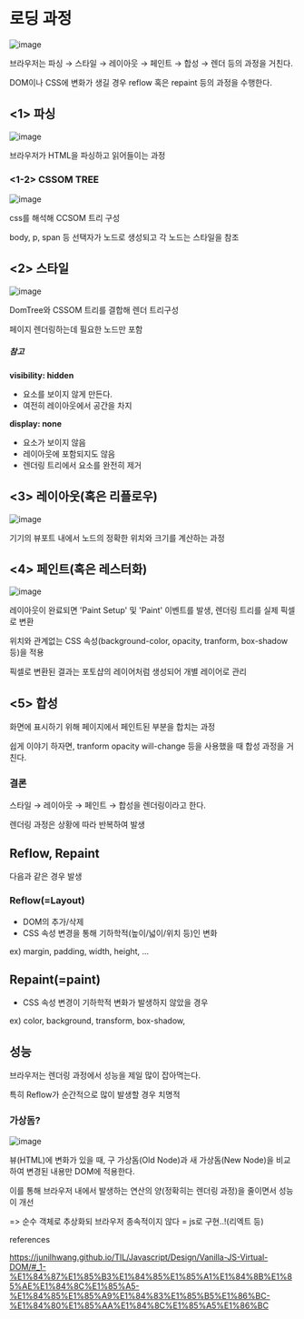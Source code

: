 # 로딩 과정

![image](https://user-images.githubusercontent.com/40421183/134370648-7f4747c8-89aa-49ef-a8a3-a482693c4b26.png)


브라우저는 파싱 → 스타일 → 레이아웃 → 페인트 → 합성 → 렌더 등의 과정을 거친다.

DOM이나 CSS에 변화가 생길 경우 reflow 혹은 repaint 등의 과정을 수행한다.


## <1> 파싱
![image](https://user-images.githubusercontent.com/40421183/134370739-1d9a364c-aa29-41c9-9bc0-1f9a0a184311.png)

브라우저가 HTML을 파싱하고 읽어들이는 과정


### <1-2> CSSOM TREE
![image](https://user-images.githubusercontent.com/40421183/134372026-8f593149-82d6-4432-9a29-53007a2fda31.png)

css를 해석해 CCSOM 트리 구성 

body, p, span 등 선택자가 노드로 생성되고 각 노드는 스타일을 참조

## <2> 스타일

![image](https://user-images.githubusercontent.com/40421183/134372754-037cb6e1-b28a-429b-aeac-cbe60052dbea.png)

DomTree와 CSSOM 트리를 결합해 렌더 트리구성

페이지 렌더링하는데 필요한 노드만 포함 

##### 참고

**visibility: hidden**
- 요소를 보이지 않게 만든다.
- 여전히 레이아웃에서 공간을 차지

**display: none**
- 요소가 보이지 않음
- 레이아웃에 포함되지도 않음
- 렌더링 트리에서 요소를 완전히 제거

## <3> 레이아웃(혹은 리플로우)

![image](https://user-images.githubusercontent.com/40421183/134372860-b1fa7e9a-31dc-401e-a09f-292bb3ab1f07.png)

기기의 뷰포트 내에서 노드의 정확한 위치와 크기를 계산하는 과정

## <4> 페인트(혹은 레스터화)

![image](https://user-images.githubusercontent.com/40421183/134373235-4dc37e83-2f8c-49da-aa6b-f5ce446bbcae.png)

레이아웃이 완료되면 'Paint Setup' 및 'Paint' 이벤트를 발생, 렌더링 트리를 실제 픽셀로 변환

위치와 관계없는 CSS 속성(background-color, opacity, tranform, box-shadow 등)을 적용

픽셀로 변환된 결과는 포토샵의 레이어처럼 생성되어 개별 레이어로 관리

## <5> 합성

화면에 표시하기 위해 페이지에서 페인트된 부분을 합치는 과정

쉽게 이야기 하자면, tranform opacity will-change 등을 사용했을 때 합성 과정을 거친다.

### 결론 

스타일 → 레이아웃 → 페인트 → 합성을 렌더링이라고 한다.

렌더링 과정은 상황에 따라 반복하여 발생

## Reflow, Repaint 

다음과 같은 경우 발생

### Reflow(=Layout)

- DOM의 추가/삭제
- CSS 속성 변경을 통해 기하학적(높이/넓이/위치 등)인 변화

ex) margin, padding, width, height, ...

## Repaint(=paint)

- CSS 속성 변경이 기하학적 변화가 발생하지 않았을 경우

ex) color, background, transform, box-shadow, 

## 성능 

브라우저는 렌더링 과정에서 성능을 제일 많이 잡아먹는다.

특히 Reflow가 순간적으로 많이 발생할 경우 치명적

### 가상돔?

![image](https://user-images.githubusercontent.com/40421183/134374060-39ea5882-d7f1-418f-9cc6-52140911c69c.png)

뷰(HTML)에 변화가 있을 때, 구 가상돔(Old Node)과 새 가상돔(New Node)을 비교하여 변경된 내용만 DOM에 적용한다.

이를 통해 브라우저 내에서 발생하는 연산의 양(정확히는 렌더링 과정)을 줄이면서 성능이 개선

=> 순수 객체로 추상화되 브라우저 종속적이지 않다 = js로 구현..!(리엑트 등)

references 

https://junilhwang.github.io/TIL/Javascript/Design/Vanilla-JS-Virtual-DOM/#_1-%E1%84%87%E1%85%B3%E1%84%85%E1%85%A1%E1%84%8B%E1%85%AE%E1%84%8C%E1%85%A5-%E1%84%85%E1%85%A9%E1%84%83%E1%85%B5%E1%86%BC-%E1%84%80%E1%85%AA%E1%84%8C%E1%85%A5%E1%86%BC
